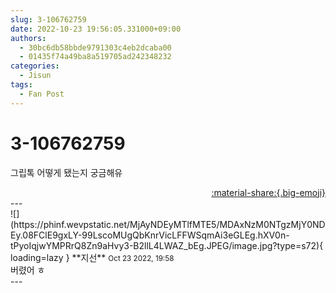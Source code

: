 ```yaml
---
slug: 3-106762759
date: 2022-10-23 19:56:05.331000+09:00
authors:
  - 30bc6db58bbde9791303c4eb2dcaba00
  - 01435f74a49ba8a519705ad242348232
categories:
  - Jisun
tags:
  - Fan Post
---
```


# 3-106762759

<div class="post-container" markdown="1">
<div class="content-container md-sidebar__scrollwrap" markdown="1">

그립톡 어떻게 됐는지 궁금해유

</div>
</div>

<div style="text-align: right;" markdown="1">
<a href="https://weverse.io/fromis9/fanpost/3-106762759" style="text-align: right;">:material-share:{.big-emoji}</a>
</div>
---

<div class="comments-container md-sidebar__scrollwrap" markdown="1">
<div class="comment" markdown="1">
<div class='id-container' markdown="1">
![](https://phinf.wevpstatic.net/MjAyNDEyMTlfMTE5/MDAxNzM0NTgzMjY0NDEy.08FClE9gxLY-99LscoMUgQbKnrVicLFFWSqmAi3eGLEg.hXV0n-tPyoIqjwYMPRrQ8Zn9aHvy3-B2llL4LWAZ_bEg.JPEG/image.jpg?type=s72){ loading=lazy }
**<span class="artist">지선</span>** <small>Oct 23 2022, 19:58</small><br>
</div>
<div class='comment-body' markdown="1">
버렸어 ㅎ
</div>
</div>
</div>
---
